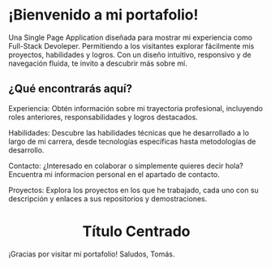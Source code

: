# ¡Bienvenido a mi portafolio!

Una Single Page Application diseñada para mostrar mi experiencia como Full-Stack Devoleper. Permitiendo a los visitantes explorar fácilmente mis proyectos, habilidades y logros. Con un diseño intuitivo, responsivo y de navegación fluida, te invito a descubrir más sobre mí.

## ¿Qué encontrarás aquí?

Experiencia: Obtén información sobre mi trayectoria profesional, incluyendo roles anteriores, responsabilidades y logros destacados.

Habilidades: Descubre las habilidades técnicas que he desarrollado a lo largo de mi carrera, desde tecnologías específicas hasta metodologías de desarrollo.

Contacto: ¿Interesado en colaborar o simplemente quieres decir hola? Encuentra mi informacion personal en el apartado de contacto.

Proyectos: Explora los proyectos en los que he trabajado, cada uno con su descripción y enlaces a sus repositorios y demostraciones.

<h1 align="center">Título Centrado</h1>
¡Gracias por visitar mi portafolio! Saludos, Tomás.
